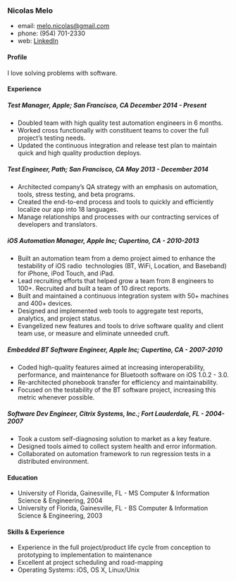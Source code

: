 ### Nicolas Melo 
* email: melo.nicolas@gmail.com 
* phone: (954) 701-2330 
* web: [LinkedIn](https://www.linkedin.com/pub/nicolas-melo/3/a97/472)

#### Profile
I love solving problems with software.

#### Experience
##### Test Manager, Apple; San Francisco, CA December 2014 - Present
* Doubled team with high quality test automation engineers in 6 months.
* Worked cross functionally with constituent teams to cover the full project’s testing needs.
* Updated the continuous integration and release test plan to maintain quick and high quality production deploys.

##### Test Engineer, Path; San Francisco, CA May 2013 - December 2014
* Architected company’s QA strategy with an emphasis on automation, tools, stress testing, and beta programs.
* Created the end-to-end process and tools to quickly and efficiently localize our app into 18 languages.
* Manage relationships and processes with our contracting services of developers and translators.

##### iOS Automation Manager, Apple Inc; Cupertino, CA - 2010-2013
* Built an automation team from a demo project aimed to enhance the testability of iOS radio  technologies (BT, WiFi, Location, and Baseband) for iPhone, iPod Touch, and iPad. 
* Lead recruiting efforts that helped grow a team from 8 engineers to 100+. Recruited and built a team of 10 direct reports.
* Built and maintained a continuous integration system with 50+ machines and 400+ devices.
* Designed and implemented web tools to aggregate test reports, analytics, and project status.
* Evangelized new features and tools to drive software quality and client team use, or measure and eliminate unneeded cruft.

##### Embedded BT Software Engineer, Apple Inc; Cupertino, CA - 2007-2010
* Coded high-quality features aimed at increasing interoperability, performance, and maintenance for Bluetooth software on iOS 1.0.2 - 3.0.
* Re-architected phonebook transfer for efficiency and maintainability.
* Focused on the testability of the BT software project, increasing this metric whenever possible.

##### Software Dev Engineer, Citrix Systems, Inc.; Fort Lauderdale, FL - 2004-2007
* Took a custom self-diagnosing solution to market as a key feature.
* Designed tools aimed to collect system health and error information.
* Collaborated on automation framework to run regression tests in a distributed environment.

#### Education
* University of Florida, Gainesville, FL - MS Computer & Information Science & Engineering, 2004
* University of Florida, Gainesville, FL - BS Computer & Information Science & Engineering, 2003

#### Skills & Experience
* Experience in the full project/product life cycle from conception to prototyping to implementation to maintenance
* Excellent at project scheduling and road-mapping
* Operating Systems: iOS, OS X, Linux/Unix
